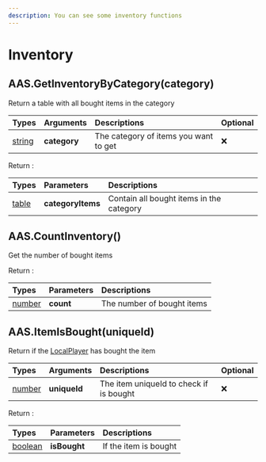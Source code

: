 ```yaml
---
description: You can see some inventory functions
---
```


# Inventory

## AAS.GetInventoryByCategory\(category\)

Return a table with all bought items in the category

| Types | Arguments | Descriptions | Optional |
| :--- | :--- | :--- | :--- |
| [string](https://www.lua.org/pil/2.4.html) | **category** | The category of items you want to get | ❌ |

Return :

| Types | Parameters | Descriptions |
| :--- | :--- | :--- |
| [table](https://www.lua.org/pil/2.5.html) | **categoryItems** | Contain all bought items in the category |

## AAS.CountInventory\(\)

Get the number of bought items

Return :

| Types | Parameters | Descriptions |
| :--- | :--- | :--- |
| [number](https://www.lua.org/pil/2.3.html) | **count** | The number of bought items |

## AAS.ItemIsBought\(uniqueId\)

Return if the [LocalPlayer](https://wiki.facepunch.com/gmod/Global.LocalPlayer) has bought the item

| Types | Arguments | Descriptions | Optional |
| :--- | :--- | :--- | :--- |
| [number](https://www.lua.org/pil/2.3.html) | **uniqueId** | The item uniqueId to check if is bought | ❌ |

Return :

| Types | Parameters | Descriptions |
| :--- | :--- | :--- |
| [boolean](https://www.lua.org/pil/2.2.html) | **isBought** | If the item is bought |


